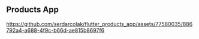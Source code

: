 ## Products App



https://github.com/serdarcolak/flutter_products_app/assets/77580035/886792a4-a688-4f9c-b66d-ae815b8697f6


